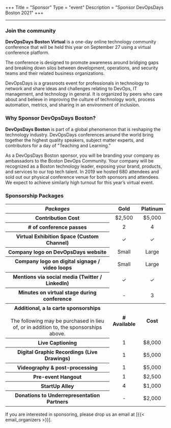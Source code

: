 +++
Title = "Sponsor"
Type = "event"
Description = "Sponsor DevOpsDays Boston 2021"
+++

<hr/>
<div class="container-fluid">
<div class="row justify-content-start">
<div class="col-md-9">
<div>
<h3>Join the community</h3>
<p><strong>DevOpsDays Boston Virtual</strong> is a one-day online technology community conference that will be held this year on September 27 using a virtual conference platform.</p>
<p>The conference is designed to promote awareness around bridging gaps and breaking down silos between development, operations, and security teams and their related business organizations.</p>
<p>DevOpsDays is a grassroots event for professionals in technology to network and share ideas and challenges relating to DevOps, IT management, and technology in general. It is organized by peers who care about and believe in improving the culture of technology work, process automation, metrics, and sharing in an environment of inclusion.</p>
<h3>Why Sponsor DevOpsDays Boston?</h3>
<p><strong>DevOpsDays Boston</strong> is part of a global phenomenon that is reshaping the technology industry. DevOpsDays
conferences around the world bring together the highest quality speakers, subject matter experts, and contributors for a day of &quot;Teaching and Learning.&quot;</p>
<p>As a DevOpsDays Boston sponsor, you will be branding your company as ambassadors to the Boston DevOps Community. Your company will be recognized as a Boston technology leader, exposing your brand, products, and services to our top tech talent. In 2019 we hosted 680 attendees and sold out our physical conference venue for both sponsors and attendees. We expect to achieve similarly high turnout for this year’s virtual event.</p>
</div>
<h3>Sponsorship Packages</h3>
<div class="table-responsive">
<table class="table table-bordered table-hover table-responsive-md">
<thead class="thead-light">
<tr>
<th scope="col">
<i>Packages</i>
</th>
<th scope="col">
<center>Gold</center>
</th>
<th scope="col">
<center>Platinum</center>
</th>
</tr>
</thead>
<tbody>
<tr>
<th scope="row">Contribution Cost</th>
<td>
<center>$2,500</center>
</td>
<td>
<center>$5,000</center>
</td>
</tr>
<tr>
<th scope="row"># of conference passes</th>
<td>
<center>2</center>
</td>
<td>
<center>4</center>
</td>
</tr>
<tr>
<th scope="row">Virtual Exhibition Space (Custom Channel)</th>
<td>
<center>✓</center>
</td>
<td>
<center>✓</center>
</td>
</tr>
<tr>
<th scope="row">Company logo on DevOpsDays website</th>
<td>
<center>Small</center>
</td>
<td>
<center>Large</center>
</td>
</tr>
<tr>
<th scope="row">Company logo on digital signage / video loops</th>
<td>
<center>Small</center>
</td>
<td>
<center>Large</center>
</td>
</tr>
<tr>
<th scope="row">Mentions via social media (Twitter / LinkedIn)</th>
<td>
<center>✓</center>
</td>
<td>
<center>✓</center>
</td>
</tr>
<tr>
<th scope="row">Minutes on virtual stage during conference</th>
<td>
<center>-</center>
</td>
<td>
<center>3</center>
</td>
</tr>
<tr>
<th scope="row">Additional, a la carte sponsorships<br /><br /><span style="font-weight: normal;">The following may be purchased in lieu of, or in addition to, the sponsorships above.</span></th>
<th>
<center># Available</center>
</th>
<th>
<center>Cost</center>
</th>
</tr>
<tr>
<th scope="row">Live Captioning</th>
<td>
<center>1</center>
</td>
<td>
<center>$8,000</center>
</td>
</tr>
<tr>
<th scope="row">Digital Graphic Recordings (Live Drawings)</th>
<td>
<center>1</center>
</td>
<td>
<center>$5,000</center>
</td>
</tr>
<tr>
<th scope="row">Videography & post-processing</th>
<td>
<center>1</center>
</td>
<td>
<center>$5,000</center>
</td>
</tr>
<tr>
<th scope="row">Pre-event Hangout</th>
<td>
<center>1</center>
</td>
<td>
<center>$2,500</center>
</td>
</tr>
<tr>
<th scope="row">StartUp Alley</th>
<td>
<center>4</center>
</td>
<td>
<center>$1,000</center>
</td>
</tr>
<tr>
<th scope="row">Donations to Underrepresentation Partners</th>
<td>
<center>-</center>
</td>
<td>
<center>$2,000</center>
</td>
</tr>
</tbody>
</table>
<div>

<p>If you are interested in sponsoring, please drop us an email at [{{< email_organizers >}}].</p>


</div>
</div>
</div>
<!--<div class="col-md-3 col-sm-12">
<h3>Read our <a href="https://assets.devopsdays.org/events/2021/boston/devopsdays-boston-2021-brochure.pdf">sponsor prospectus</a>:</h3>
<a href="https://assets.devopsdays.org/events/2021/boston/devopsdays-boston-2021-brochure.pdf"><img src="https://assets.devopsdays.org/events/2021/boston/prospectus-thumbnail.png" class="img-fluid" style="border: 2px solid black;"></a>
</div>-->

</div>

